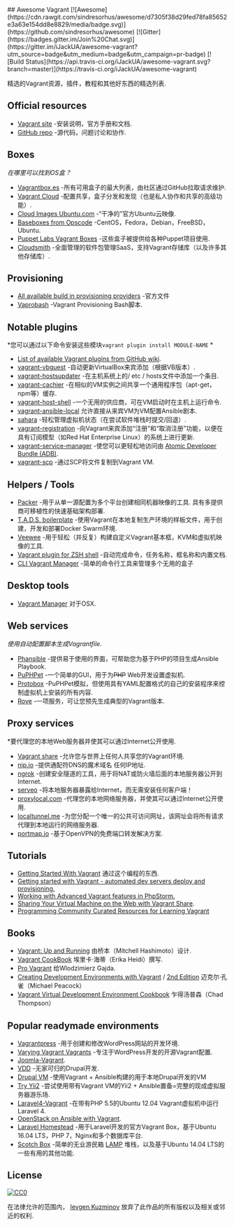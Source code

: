 <div class="github-widget" data-repo="iJackUA/awesome-vagrant"></div>
<script async src="https://pagead2.googlesyndication.com/pagead/js/adsbygoogle.js"></script><ins class="adsbygoogle" style="display:block" data-ad-client="ca-pub-6890694312814945" data-ad-slot="5473692530" data-ad-format="auto"  data-full-width-responsive="true"></ins><script>(adsbygoogle = window.adsbygoogle || []).push({});</script>
## Awesome Vagrant
[![Awesome](https://cdn.rawgit.com/sindresorhus/awesome/d7305f38d29fed78fa85652e3a63e154dd8e8829/media/badge.svg)](https://github.com/sindresorhus/awesome) [![Gitter](https://badges.gitter.im/Join%20Chat.svg)](https://gitter.im/iJackUA/awesome-vagrant?utm_source=badge&utm_medium=badge&utm_campaign=pr-badge) [![Build Status](https://api.travis-ci.org/iJackUA/awesome-vagrant.svg?branch=master)](https://travis-ci.org/iJackUA/awesome-vagrant)

精选的Vagrant资源，插件，教程和其他好东西的精选列表.


## Official resources

* [Vagrant site](https://www.vagrantup.com/) -安装说明，官方手册和文档.
* [GitHub repo](https://github.com/hashicorp/vagrant) -源代码，问题讨论和协作.


## Boxes

*在哪里可以找到OS盒？*

* [Vagrantbox.es](http://www.vagrantbox.es/) -所有可用盒子的最大列表，由社区通过GitHub拉取请求维护.
* [Vagrant Cloud](https://app.vagrantup.com/boxes/search) -配置共享，盒子分发和发现（也是私人协作和共享的高级功能）.
* [Cloud Images Ubuntu.com](https://cloud-images.ubuntu.com/vagrant/) -“干净的”官方Ubuntu云映像.
* [Baseboxes from Opscode](https://github.com/chef/bento#current-baseboxes) -CentOS，Fedora，Debian，FreeBSD，Ubuntu.
* [Puppet Labs Vagrant Boxes](http://puppet-vagrant-boxes.puppetlabs.com/) -这些盒子被提供给各种Puppet项目使用.
* [Cloudsmith](https://cloudsmith.io) -全面管理的软件包管理SaaS，支持Vagrant存储库（以及许多其他存储库）.

## Provisioning

* [All available build in provisioning providers](https://www.vagrantup.com/docs/provisioning/index.html) -官方文件
* [Vaprobash](http://fideloper.github.io/Vaprobash/index.html) -Vagrant Provisioning Bash脚本.


## Notable plugins

*您可以通过以下命令安装这些模块`vagrant plugin install MODULE-NAME` *

* [List of available Vagrant plugins from GitHub wiki](https://github.com/hashicorp/vagrant/wiki/Available-Vagrant-Plugins).
* [vagrant-vbguest](https://github.com/dotless-de/vagrant-vbguest) -自动更新VirtualBox来宾添加（根据VB版本）.
* [vagrant-hostsupdater](https://github.com/cogitatio/vagrant-hostsupdater) -在主机系统上的/ etc / hosts文件中添加一个条目.
* [vagrant-cachier](http://fgrehm.viewdocs.io/vagrant-cachier/) -在相似的VM实例之间共享一个通用程序包（apt-get，npm等）缓存.
* [vagrant-host-shell](https://github.com/phinze/vagrant-host-shell) -一个无用的供应商，可在VM启动时在主机上运行命令.
* [vagrant-ansible-local](https://github.com/jaugustin/vagrant-ansible-local)  允许直接从来宾VM为VM配置Ansible剧本.
* [sahara](https://github.com/jedi4ever/sahara) -轻松管理虚拟机状态（在尝试软件堆栈时提交/回退）.
* [vagrant-registration](https://github.com/projectatomic/adb-vagrant-registration) -向Vagrant来宾添加“注册”和“取消注册”功能，以便在具有订阅模型（如Red Hat Enterprise Linux）的系统上进行更新.
* [vagrant-service-manager](https://github.com/projectatomic/vagrant-service-manager) -使您可以更轻松地访问由 [Atomic Developer Bundle (ADB)](https://github.com/projectatomic/adb-atomic-developer-bundle).
* [vagrant-scp](https://github.com/invernizzi/vagrant-scp) -通过SCP将文件复制到Vagrant VM.

## Helpers / Tools

* [Packer](https://www.packer.io/)  -用于从单一源配置为多个平台创建相同机器映像的工具.  具有多提供商可移植性的快速基础架构部署.
* [T.A.D.S. boilerplate](https://github.com/Thomvaill/tads-boilerplate) -使用Vagrant在本地复制生产环境的样板文件，用于创建，开发和部署Docker Swarm环境.
* [Veewee](https://github.com/jedi4ever/veewee) -用于轻松（并反复）构建自定义Vagrant基本框，KVM和虚拟机映像的工具.
* [Vagrant plugin for ZSH shell](https://github.com/robbyrussell/oh-my-zsh/wiki/Plugins#vagrant) -自动完成命令，任务名称，框名称和内置文档.
* [CLI Vagrant Manager](https://github.com/MunGell/vgm) -简单的命令行工具来管理多个无用的盒子

## Desktop tools

* [Vagrant Manager](http://vagrantmanager.com/) 对于OSX.

## Web services

*使用自动配置脚本生成Vagrantfile.*

* [Phansible](http://phansible.com/) -提供易于使用的界面，可帮助您为基于PHP的项目生成Ansible Playbook.
* [PuPHPet](https://puphpet.com/) -一个简单的GUI，用于为<s>PHP</s> Web开发设置虚拟机.
* [Protobox](http://getprotobox.com/) -PuPHPet模拟，但使用具有YAML配置格式的自己的安装程序来控制虚拟机上安装的所有内容.
* [Rove](http://rove.io/) -一项服务，可让您预先生成典型的Vagrant版本.

## Proxy services

*要代理您的本地Web服务器并使其可以通过Internet公开使用.

* [Vagrant share](https://www.vagrantup.com/docs/share/) -允许您与世界上任何人共享您的Vagrant环境.
* [nip.io](http://nip.io) -提供通配符DNS的魔术域名
任何IP地址.
* [ngrok](https://ngrok.com/) -创建安全隧道的工具，用于将NAT或防火墙后面的本地服务器公开到Internet.
* [serveo](https://serveo.net/) -将本地服务器暴露给Internet，而无需安装任何客户端！
* [proxylocal.com](http://proxylocal.com) -代理您的本地网络服务器，并使其可以通过Internet公开使用.
* [localtunnel.me](https://localtunnel.github.io/www/) -为您分配一个唯一的公共可访问网址，该网址会将所有请求代理到本地运行的网络服务器.
* [portmap.io](https://portmap.io/) -基于OpenVPN的免费端口转发解决方案.

## Tutorials

* [Getting Started With Vagrant](http://www.thisprogrammingthing.com/2013/getting-started-with-vagrant/) 通过这个编程的东西.
* [Getting started with Vagrant - automated dev servers deploy and provisioning.](http://stdout.in/en/post/getting_started_with_vagrant_automated_dev_servers_deploy_and_provisioning)
* [Working with Advanced Vagrant features in PhpStorm.](http://confluence.jetbrains.com/display/PhpStorm/Working+with+Advanced+Vagrant+features+in+PhpStorm)
* [Sharing Your Virtual Machine on the Web with Vagrant Share](https://scotch.io/tutorials/sharing-your-virtual-machine-on-the-web-with-vagrant-share).
* [Programming Community Curated Resources for Learning Vagrant](https://hackr.io/tutorials/learn-vagrant)

## Books

* [Vagrant: Up and Running](https://www.amazon.com/Vagrant-Running-Virtualized-Development-Environments/dp/1449335837) 由桥本（Mitchell Hashimoto）设计.
* [Vagrant CookBook](https://leanpub.com/vagrantcookbook) 埃里卡·海蒂（Erika Heidi）撰写.
* [Pro Vagrant](https://www.amazon.com/Pro-Vagrant-Wlodzimierz-Gajda/dp/1484200748/) 给Wlodzimierz Gajda.
* [Creating Development Environments with Vagrant](http://shop.oreilly.com/product/9781849519182.do) / [2nd Edition](http://shop.oreilly.com/product/9781784397029.do) 迈克尔·孔雀（Michael Peacock）
* [Vagrant Virtual Development Environment Cookbook](http://shop.oreilly.com/product/9781784393748.do) 乍得汤普森（Chad Thompson）

## Popular readymade environments

* [Vagrantpress](https://github.com/vagrantpress/vagrantpress) -用于创建和修改WordPress网站的开发环境.
* [Varying Vagrant Vagrants](https://github.com/Varying-Vagrant-Vagrants/VVV) -专注于WordPress开发的开源Vagrant配置.
* [Joomla-Vagrant](https://github.com/joomlatools/joomlatools-vagrant).
* [VDD](https://www.drupal.org/project/vdd) -无家可归的Drupal开发.
* [Drupal VM](https://www.drupalvm.com/) -使用Vagrant + Ansible构建的用于本地Drupal开发的VM
* [Try Yii2](https://github.com/iJackUA/try-yii2) -尝试使用带有Vagrant VM的Yii2 + Ansible置备=完整的现成虚拟服务器游乐场.
* [Laravel4-Vagrant](https://github.com/bryannielsen/Laravel4-Vagrant) -在带有PHP 5.5的Ubuntu 12.04 Vagrant虚拟机中运行Laravel 4.
* [OpenStack on Ansible with Vagrant](https://github.com/openstack-ansible/openstack-ansible).
* [Laravel Homestead](https://laravel.com/docs/master/homestead) -用于Laravel开发的官方Vagrant Box，基于Ubuntu 16.04 LTS，PHP 7，Nginx和多个数据库平台.
* [Scotch Box](https://scotch.io/bar-talk/announcing-scotch-box-2-0-our-dead-simple-vagrant-lamp-stack-improved) -简单的无业游民箱 [LAMP](https://en.m.wikipedia.org/wiki/LAMP_%28software_bundle%29) 堆栈，以及基于Ubuntu 14.04 LTS的一些有用的其他功能.


## License

[![CC0](https://licensebuttons.net/p/zero/1.0/88x31.png)](https://creativecommons.org/publicdomain/zero/1.0/)

在法律允许的范围内， [Ievgen Kuzminov](http://stdout.in/) 放弃了此作品的所有版权以及相关或邻近的权利.

